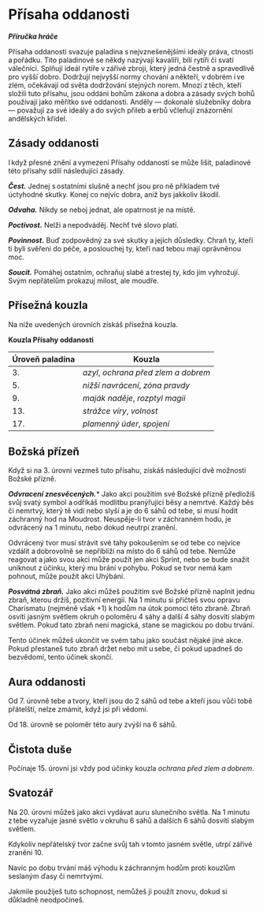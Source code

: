 
# Přísaha oddanosti

***Příručka hráče***
  
Přísaha oddanosti svazuje paladina s nejvznešenějšími ideály práva, ctnosti a pořádku. Tito paladinové se někdy nazývají kavalíři, bílí rytíři či svatí válečníci. Splňují ideál rytíře v zářivé zbroji, který jedná čestně a spravedlivě pro vyšší dobro. Dodržují nejvyšší normy chování a někteří, v dobrém i ve zlém, očekávají od světa dodržování stejných norem. Mnozí z těch, kteří složili tuto přísahu, jsou oddáni bohům zákona a dobra a zásady svých bohů používají jako měřítko své oddanosti. Anděly — dokonalé služebníky dobra — považují za své ideály a do svých přileb a erbů včleňují znázornění andělských křídel.
  
## Zásady oddanosti
  
I když přesné znění a vymezení Přísahy oddanosti se může lišit, paladinové této přísahy sdílí následující zásady.
  
***Čest.*** Jednej s ostatními slušně a nechť jsou pro ně příkladem tvé úctyhodné skutky. Konej co nejvíc dobra, aniž bys jakkoliv škodil.
  
***Odvaha.*** Nikdy se neboj jednat, ale opatrnost je na místě.
  
***Poctivost.*** Nelži a nepodváděj. Nechť tvé slovo platí.
  
***Povinnost.*** Buď zodpovědný za své skutky a jejich důsledky. Chraň ty, kteří ti byli svěřeni do péče, a poslouchej ty, kteří nad tebou mají oprávněnou moc.
  
***Soucit.*** Pomáhej ostatním, ochraňuj slabé a trestej ty, kdo jim vyhrožují. Svým nepřátelům prokazuj milost, ale moudře.
  
## Přísežná kouzla
  
Na níže uvedených úrovních získáš přísežná kouzla.
  
**Kouzla Přísahy oddanosti**

| Úroveň paladina | Kouzla |
| --- | --- |
| 3. | *azyl*, *ochrana před zlem a dobrem* |
| 5. | *nižší navrácení*, *zóna pravdy* |
| 9. | *maják naděje*, *rozptyl magii* |
| 13. | *strážce víry*, *volnost* |
| 17. | *plamenný úder*, *spojení* |
 
## Božská přízeň
  
Když si na 3. úrovni vezmeš tuto přísahu, získáš následující dvě možnosti Božské přízně.
  
***Odvracení znesvěcených.**** Jako akci použitím své Božské přízně předložíš svůj svatý symbol a odříkáš modlitbu pranýřující běsy a nemrtvé. Každý běs či nemrtvý, který tě vidí nebo slyší a je do 6 sáhů od tebe, si musí hodit záchranný hod na Moudrost. Neuspěje-li tvor v záchranném hodu, je odvrácený na 1 minutu, nebo dokud neutrpí zranění.
  
Odvrácený tvor musí strávit své tahy pokoušením se od tebe co nejvíce vzdálit a dobrovolně se nepřiblíží na místo do 6 sáhů od tebe. Nemůže reagovat a jako svou akci může použít jen akci Sprint, nebo se bude snažit uniknout z účinku, který mu brání v pohybu. Pokud se tvor nemá kam pohnout, může použít akci Uhýbání.
  
***Posvátná zbraň.*** Jako akci můžeš použitím své Božské přízně naplnit jednu zbraň, kterou držíš, pozitivní energií. Na 1 minutu si přičteš svou opravu Charismatu (nejméně však +1) k hodům na útok pomocí této zbraně. Zbraň osvítí jasným světlem okruh o poloměru 4 sáhy a další 4 sáhy dosvítí slabým světlem. Pokud tato zbraň není magická, stane se magickou po dobu trvání.
  
Tento účinek můžeš ukončit ve svém tahu jako součást nějaké jiné akce. Pokud přestaneš tuto zbraň držet nebo mít u sebe, či pokud upadneš do bezvědomí, tento účinek skončí.
  
## Aura oddanosti
  
Od 7. úrovně tebe a tvory, kteří jsou do 2 sáhů od tebe a kteří jsou vůči tobě přátelští, nelze zmámit, když jsi při vědomí.
  
Od 18. úrovně se poloměr této aury zvýší na 6 sáhů.
  
## Čistota duše
  
Počínaje 15. úrovní jsi vždy pod účinky kouzla *ochrana před zlem a dobrem*.
  
## Svatozář
  
Na 20. úrovni můžeš jako akci vydávat auru slunečního světla. Na 1 minutu z tebe vyzařuje jasné světlo v okruhu 6 sáhů a dalších 6 sáhů dosvítí slabým světlem. 
  
Kdykoliv nepřátelský tvor začne svůj tah v tomto jasném světle, utrpí zářivé zranění 10.
  
Navíc po dobu trvání máš výhodu k záchranným hodům proti kouzlům seslaným ďasy či nemrtvými.
  
Jakmile použiješ tuto schopnost, nemůžeš ji použít znovu, dokud si důkladně neodpočineš.
<!--stackedit_data:
eyJoaXN0b3J5IjpbMTM3NTgwODUxMiw3MzA5OTgxMTZdfQ==
-->